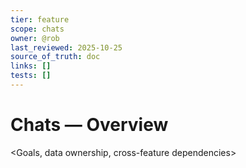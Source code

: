 ```yaml
---
tier: feature
scope: chats
owner: @rob
last_reviewed: 2025-10-25
source_of_truth: doc
links: []
tests: []
---
```


# Chats — Overview
<Goals, data ownership, cross-feature dependencies>
